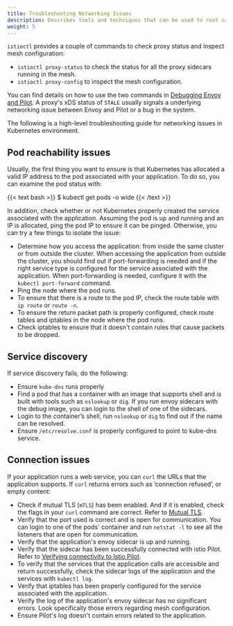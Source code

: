 ```yaml
---
title: Troubleshooting Networking Issues
description: Describes tools and techniques that can be used to root cause networking issues
weight: 5
---
```


`istioctl` provides a couple of commands to check proxy status and inspect mesh
configuration:

* `istioctl proxy-status` to check the status for all the proxy sidecars running
  in the mesh.
* `istioctl proxy-config` to inspect the mesh configuration.

You can find details on how to use the two commands in [Debugging Envoy and
Pilot](/help/ops/traffic-management/proxy-cmd/). A proxy's xDS status
of `STALE` usually signals a underlying networking issue between Envoy and Pilot
or a bug in the system.

The following is a high-level troubleshooting guide for networking issues in
Kubernetes environment.

## Pod reachability issues

Usually, the first thing you want to ensure is that Kubernetes has allocated a
valid IP address to the pod associated with your application. To do so, you can
examine the pod status with:

{{< text bash >}}
$ kubectl get pods -o wide
{{< /text >}}

In addition, check whether or not Kubernetes properly created the service
associated with the application. Assuming the pod is up and running and
an IP is allocated, ping the pod IP to ensure it can be pinged. Otherwise, you
can try a few things to isolate the issue:

* Determine how you access the application: from inside the same cluster or from
  outside the cluster. When accessing the application from outside the cluster,
  you should find out if port-forwarding is needed and if the right service type
  is configured for the service associated with the application. When
  port-forwarding is needed, configure it with the `kubectl port-forward`
  command.
* Ping the node where the pod runs.
* To ensure that there is a route to the pod IP, check the route table with `ip
  route` or `route -n`.
* To ensure the return packet path is properly configured, check route tables
  and iptables in the node where the pod runs.
* Check iptables to ensure that it doesn't contain rules that cause packets to
  be dropped.

## Service discovery

If service discovery fails, do the following:

* Ensure `kube-dns` runs properly
* Find a pod that has a container with an image that supports shell and is built
  with tools such as `nslookup` or `dig`. If you run envoy sidecars with the
  debug image, you can login to the shell of one of the sidecars.
* Login to the container’s shell, run `nslookup` or `dig` to find out if the
  name can be resolved.
* Ensure `/etc/resolve.conf` is properly configured to point to kube-dns service.

## Connection issues

If your application runs a web service, you can `curl` the URLs that the
application supports. If `curl` returns errors such as ‘connection refused’, or
empty content:

* Check if mutual TLS (`mTLS`) has been enabled. And if it is enabled, check the
  flags in your `curl` command are correct. Refer to [Mutual
  TLS](/docs/tasks/security/mutual-tls/#verifying-keys-and-certificates-installation).
* Verify that the port used is correct and is open for communication. You can
  login to one of the pods' container and run `netstat -l` to see all the
  listeners that are open for communication.
* Verify that the application's envoy sidecar is up and running.
* Verify that the sidecar has been successfully connected with istio Pilot.
  Refer to [Verifying connectivity to Istio
  Pilot](/help/ops/misc/#verifying-connectivity-to-istio-pilot).
* To verify that the services that the application calls are accessible and
  return successfully, check the sidecar logs of the application and the
  services with `kubectl log`.
* Verify that iptables has been properly configured for the service associated
  with the application.
* Verify the log of the application's envoy sidecar has no significant errors.
  Look specifically those errors regarding mesh configuration.
* Ensure Pilot's log doesn't contain errors related to the application.

